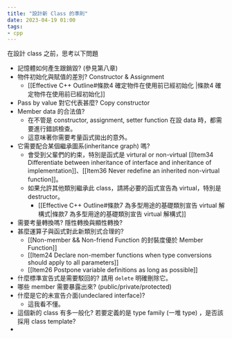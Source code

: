```yaml
---
title: "設計新 Class 的準則"
date: 2023-04-19 01:00
tags:
- cpp
---
```

在設計 class 之前，思考以下問題
- 記憶體如何產生跟銷毀? (參見第八章)
- 物件初始化與賦值的差別? Constructor & Assignment
	-  [[Effective C++ Outline#條款4 確定物件在使用前已經初始化 |條款4 確定物件在使用前已經初始化]]
- Pass by value 對它代表甚麼? Copy constructor
- Member data 的合法值?
	- 在不管是 constructor, assignment, setter function 在設 data 時，都需要進行錯誤檢查。
	- 這意味著你需要考量函式拋出的意外。
- 它需要配合某個繼承圖系(inheritance graph) 嗎?
	- 會受到父輩們的約束，特別是函式是 virtural or non-virtual [[Item34 Differentiate between inheritance of interface and inheritance of implementation]]、[[Item36 Never redefine an inherited non-virtual function]]。
	- 如果允許其他類別繼承此 class，請將必要的函式宣告為 virtual，特別是 destructor。
		- [[Effective C++ Outline#條款7 為多型用途的基礎類別宣告 virtual 解構式|條款7 為多型用途的基礎類別宣告 virtual 解構式]]
- 需要考量轉換嗎? 隱性轉換與顯性轉換?
- 甚麼運算子與函式對此新類別式合理的?
	- [[Non-member && Non-friend Function 的封裝度優於 Member Function]]
	- [[Item24 Declare non-member functions when type conversions should apply to all parameters]]
	- [[Item26 Postpone variable definitions as long as possible]]
- 什麼標準宣告式是需要駁回的? 請用 `delete` 明確刪除它。
- 哪些 member 需要暴露出來? (public/private/protected)
- 什麼是它的未宣告介面(undeclared interface)?
	- 這我看不懂。
- 這個新的 class 有多一般化? 若要定義的是 type family (一堆 type) ，是否該採用 class template?
- 